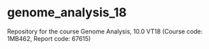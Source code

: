 # genome_analysis_18
Repository for the course Genome Analysis, 10.0 VT18 (Course code: 1MB462, Report code: 67615)
